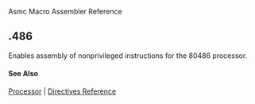 Asmc Macro Assembler Reference

## .486

Enables assembly of nonprivileged instructions for the 80486 processor.

#### See Also

[Processor](processor.md) | [Directives Reference](readme.md)
